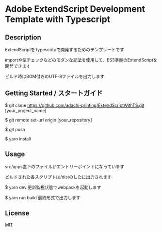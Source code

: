 # Adobe ExtendScript Development Template with Typescript


## Description

ExtendScriptをTypescritpで開発するためのテンプレートです

importや型チェックなどのモダンな記法を使用して、ES3準拠のExtendScriptを開発できます

ビルド時はBOM付きのUTF-8ファイルを出力します

## Getting Started / スタートガイド

$ git clone https://github.com/adachi-printing/ExtendScriptWithTS.git [your_project_name]

$ git remote set-url origin [your_repository]

$ git push

$ yarn install

## Usage

src/apps直下のファイルがエントリーポイントになっています

ビルドされた各スクリプトは/distのしたに出力されます

$ yarn dev 更新監視状態でwebpackを起動します

$ yarn run build 最終形式で出力します

## License

[MIT](http://b4b4r07.mit-license.org)